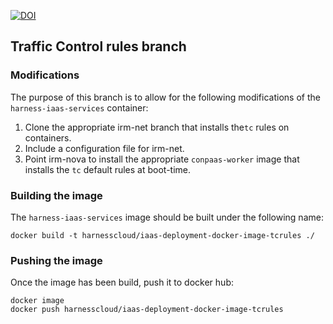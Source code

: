 [![DOI](https://zenodo.org/badge/7696/harnesscloud/iaas-deployment-docker-image.svg)](https://zenodo.org/badge/latestdoi/7696/harnesscloud/iaas-deployment-docker-image)

## Traffic Control rules branch

### Modifications

The purpose of this branch is to allow for the following modifications of the ``harness-iaas-services`` container:

1. Clone the appropriate irm-net branch that installs the``tc`` rules on containers.
2. Include a configuration file for irm-net.
3. Point irm-nova to install the appropriate ``conpaas-worker`` image that installs the ``tc`` default rules at boot-time.

### Building the image

The ``harness-iaas-services`` image should be built under the following name:

	docker build -t harnesscloud/iaas-deployment-docker-image-tcrules ./

### Pushing the image

Once the image has been build, push it to docker hub:

	docker image
	docker push harnesscloud/iaas-deployment-docker-image-tcrules

